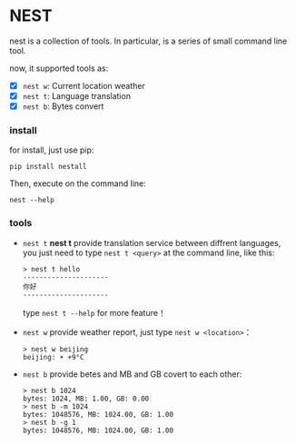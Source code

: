 # NEST

nest is a collection of tools. In particular, is a series of small command line tool.

now, it supported tools as:

- [x] `nest w`: Current location weather
- [x] `nest t`: Language translation
- [x] `nest b`: Bytes convert

### install
for install, just use pip:
```
pip install nestall
```
Then, execute on the command line:
```
nest --help
```

### tools
- `nest t`
    **nest t** provide translation service between diffrent languages, you just need to type `nest t <query>` at the command line, like this:


    ```
    > nest t hello
    ---------------------
    你好
    ---------------------
    ```

    type `nest t --help` for more feature！

- `nest w`
    provide weather report, just type `nest w <location>`：
    ```
    > nest w beijing
    beijing: ☀️ +9°C
    ```
- `nest b`
    provide betes and MB and GB covert to each other:
    ```
    > nest b 1024
    bytes: 1024, MB: 1.00, GB: 0.00
    > nest b -m 1024
    bytes: 1048576, MB: 1024.00, GB: 1.00
    > nest b -g 1
    bytes: 1048576, MB: 1024.00, GB: 1.00
    ```
